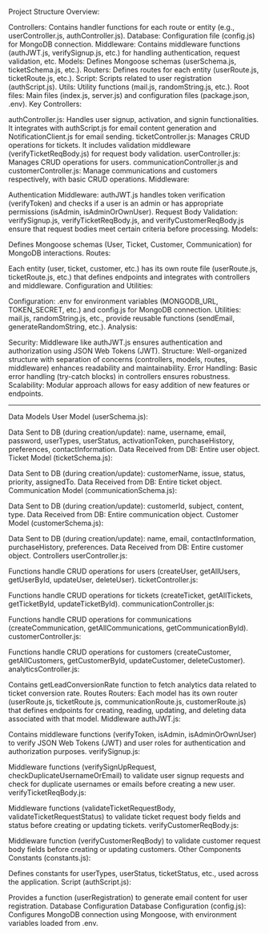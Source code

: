 Project Structure Overview:

Controllers: Contains handler functions for each route or entity (e.g., userController.js, authController.js).
Database: Configuration file (config.js) for MongoDB connection.
Middleware: Contains middleware functions (authJWT.js, verifySignup.js, etc.) for handling authentication, request validation, etc.
Models: Defines Mongoose schemas (userSchema.js, ticketSchema.js, etc.).
Routers: Defines routes for each entity (userRoute.js, ticketRoute.js, etc.).
Script: Scripts related to user registration (authScript.js).
Utils: Utility functions (mail.js, randomString.js, etc.).
Root files: Main files (index.js, server.js) and configuration files (package.json, .env).
Key Controllers:

authController.js: Handles user signup, activation, and signin functionalities. It integrates with authScript.js for email content generation and NotificationClient.js for email sending.
ticketController.js: Manages CRUD operations for tickets. It includes validation middleware (verifyTicketReqBody.js) for request body validation.
userController.js: Manages CRUD operations for users.
communicationController.js and customerController.js: Manage communications and customers respectively, with basic CRUD operations.
Middleware:

Authentication Middleware: authJWT.js handles token verification (verifyToken) and checks if a user is an admin or has appropriate permissions (isAdmin, isAdminOrOwnUser).
Request Body Validation: verifySignup.js, verifyTicketReqBody.js, and verifyCustomerReqBody.js ensure that request bodies meet certain criteria before processing.
Models:

Defines Mongoose schemas (User, Ticket, Customer, Communication) for MongoDB interactions.
Routes:

Each entity (user, ticket, customer, etc.) has its own route file (userRoute.js, ticketRoute.js, etc.) that defines endpoints and integrates with controllers and middleware.
Configuration and Utilities:

Configuration: .env for environment variables (MONGODB_URL, TOKEN_SECRET, etc.) and config.js for MongoDB connection.
Utilities: mail.js, randomString.js, etc., provide reusable functions (sendEmail, generateRandomString, etc.).
Analysis:

Security: Middleware like authJWT.js ensures authentication and authorization using JSON Web Tokens (JWT).
Structure: Well-organized structure with separation of concerns (controllers, models, routes, middleware) enhances readability and maintainability.
Error Handling: Basic error handling (try-catch blocks) in controllers ensures robustness.
Scalability: Modular approach allows for easy addition of new features or endpoints.

---------------------------

Data Models
User Model (userSchema.js):

Data Sent to DB (during creation/update): name, username, email, password, userTypes, userStatus, activationToken, purchaseHistory, preferences, contactInformation.
Data Received from DB: Entire user object.
Ticket Model (ticketSchema.js):

Data Sent to DB (during creation/update): customerName, issue, status, priority, assignedTo.
Data Received from DB: Entire ticket object.
Communication Model (communicationSchema.js):

Data Sent to DB (during creation/update): customerId, subject, content, type.
Data Received from DB: Entire communication object.
Customer Model (customerSchema.js):

Data Sent to DB (during creation/update): name, email, contactInformation, purchaseHistory, preferences.
Data Received from DB: Entire customer object.
Controllers
userController.js:

Functions handle CRUD operations for users (createUser, getAllUsers, getUserById, updateUser, deleteUser).
ticketController.js:

Functions handle CRUD operations for tickets (createTicket, getAllTickets, getTicketById, updateTicketById).
communicationController.js:

Functions handle CRUD operations for communications (createCommunication, getAllCommunications, getCommunicationById).
customerController.js:

Functions handle CRUD operations for customers (createCustomer, getAllCustomers, getCustomerById, updateCustomer, deleteCustomer).
analyticsController.js:

Contains getLeadConversionRate function to fetch analytics data related to ticket conversion rate.
Routes
Routers:
Each model has its own router (userRoute.js, ticketRoute.js, communicationRoute.js, customerRoute.js) that defines endpoints for creating, reading, updating, and deleting data associated with that model.
Middleware
authJWT.js:

Contains middleware functions (verifyToken, isAdmin, isAdminOrOwnUser) to verify JSON Web Tokens (JWT) and user roles for authentication and authorization purposes.
verifySignup.js:

Middleware functions (verifySignUpRequest, checkDuplicateUsernameOrEmail) to validate user signup requests and check for duplicate usernames or emails before creating a new user.
verifyTicketReqBody.js:

Middleware functions (validateTicketRequestBody, validateTicketRequestStatus) to validate ticket request body fields and status before creating or updating tickets.
verifyCustomerReqBody.js:

Middleware function (verifyCustomerReqBody) to validate customer request body fields before creating or updating customers.
Other Components
Constants (constants.js):

Defines constants for userTypes, userStatus, ticketStatus, etc., used across the application.
Script (authScript.js):

Provides a function (userRegistration) to generate email content for user registration.
Database Configuration
Database Configuration (config.js):
Configures MongoDB connection using Mongoose, with environment variables loaded from .env.